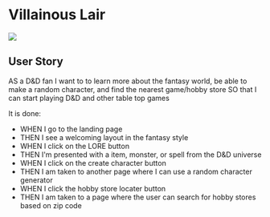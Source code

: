 # Villainous Lair

![](https://imgur.com/mRuSBz9)

## User Story
 AS a D&D fan
I want to to learn more about the fantasy world, be able to make a random character, and find the nearest game/hobby store
SO that I can start playing D&D and other table top games

It is done:
* WHEN I go to the landing page
* THEN I see a welcoming layout in the fantasy style
* WHEN I click on the LORE button
* THEN I'm presented with a item, monster, or spell from the D&D universe
* WHEN I click on the create character button
* THEN I am taken to another page where I can use a random character generator
* WHEN I click the hobby store locater button
* THEN I am taken to a page where the user can search for hobby stores based on zip code
